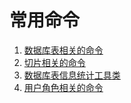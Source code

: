 # 常用命令

1. [数据库表相关的命令](/dbs/mongodb/table-commands.md)
2. [切片相关的命令](/dbs/mongodb/shard-commands.md)
3. [数据库表信息统计工具类](/files/mongodb/js/tables_stats.js)
4. [用户角色相关的命令](/dbs/mongodb/users-commands.md)
